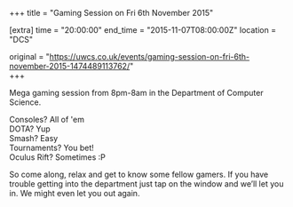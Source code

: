 +++
title = "Gaming Session on Fri 6th November 2015"

[extra]
time = "20:00:00"
end_time = "2015-11-07T08:00:00Z"
location = "DCS"

original = "https://uwcs.co.uk/events/gaming-session-on-fri-6th-november-2015-1474489113762/"    
+++

Mega gaming session from 8pm-8am in the Department of Computer Science.

Consoles? All of 'em  
DOTA? Yup  
Smash? Easy  
Tournaments? You bet\!  
Oculus Rift? Sometimes :P

So come along, relax and get to know some fellow gamers. If you have trouble getting into the department just tap on the window and we’ll let you in. We might even let you out again.

